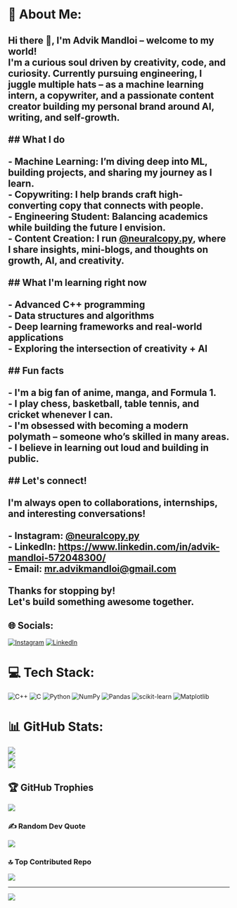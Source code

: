 # 💫 About Me:
## Hi there 👋, I'm Advik Mandloi – welcome to my world!<br>I'm a curious soul driven by **creativity, code, and curiosity**. Currently pursuing engineering, I juggle multiple hats – as a **machine learning intern**, a **copywriter**, and a passionate **content creator** building my personal brand around AI, writing, and self-growth.<br><br>## What I do<br><br>- **Machine Learning**: I’m diving deep into ML, building projects, and sharing my journey as I learn.<br>- **Copywriting**: I help brands craft high-converting copy that connects with people.<br>- **Engineering Student**: Balancing academics while building the future I envision.<br>- **Content Creation**: I run [@neuralcopy.py](https://instagram.com/neuralcopy.py), where I share insights, mini-blogs, and thoughts on growth, AI, and creativity.<br><br>## What I'm learning right now<br><br>- Advanced **C++ programming**<br>- **Data structures** and algorithms<br>- **Deep learning** frameworks and real-world applications<br>- Exploring the intersection of **creativity + AI**<br><br>## Fun facts<br><br>- I'm a big fan of **anime**, **manga**, and **Formula 1**.<br>- I play **chess, basketball, table tennis**, and **cricket** whenever I can.<br>- I'm obsessed with becoming a **modern polymath** – someone who’s skilled in many areas.<br>- I believe in learning out loud and building in public.<br><br>## Let's connect!<br><br>I'm always open to collaborations, internships, and interesting conversations!<br><br>- **Instagram**: [@neuralcopy.py](https://instagram.com/neuralcopy.py)<br>- **LinkedIn**: https://www.linkedin.com/in/advik-mandloi-572048300/<br>- **Email**: mr.advikmandloi@gmail.com<br><br>Thanks for stopping by!  <br>Let's build something awesome together.


## 🌐 Socials:
[![Instagram](https://img.shields.io/badge/Instagram-%23E4405F.svg?logo=Instagram&logoColor=white)](https://instagram.com/neuralcopy.py) [![LinkedIn](https://img.shields.io/badge/LinkedIn-%230077B5.svg?logo=linkedin&logoColor=white)](https://linkedin.com/in/www.linkedin.com/in/advik-mandloi-572048300/) 

# 💻 Tech Stack:
![C++](https://img.shields.io/badge/c++-%2300599C.svg?style=for-the-badge&logo=c%2B%2B&logoColor=white) ![C](https://img.shields.io/badge/c-%2300599C.svg?style=for-the-badge&logo=c&logoColor=white) ![Python](https://img.shields.io/badge/python-3670A0?style=for-the-badge&logo=python&logoColor=ffdd54) ![NumPy](https://img.shields.io/badge/numpy-%23013243.svg?style=for-the-badge&logo=numpy&logoColor=white) ![Pandas](https://img.shields.io/badge/pandas-%23150458.svg?style=for-the-badge&logo=pandas&logoColor=white) ![scikit-learn](https://img.shields.io/badge/scikit--learn-%23F7931E.svg?style=for-the-badge&logo=scikit-learn&logoColor=white) ![Matplotlib](https://img.shields.io/badge/Matplotlib-%23ffffff.svg?style=for-the-badge&logo=Matplotlib&logoColor=black)
# 📊 GitHub Stats:
![](https://github-readme-stats.vercel.app/api?username=ADVIKMANDLOI&theme=dark&hide_border=false&include_all_commits=false&count_private=false)<br/>
![](https://nirzak-streak-stats.vercel.app/?user=ADVIKMANDLOI&theme=dark&hide_border=false)<br/>
![](https://github-readme-stats.vercel.app/api/top-langs/?username=ADVIKMANDLOI&theme=dark&hide_border=false&include_all_commits=false&count_private=false&layout=compact)

## 🏆 GitHub Trophies
![](https://github-profile-trophy.vercel.app/?username=ADVIKMANDLOI&theme=radical&no-frame=false&no-bg=true&margin-w=4)

### ✍️ Random Dev Quote
![](https://quotes-github-readme.vercel.app/api?type=horizontal&theme=radical)

### 🔝 Top Contributed Repo
![](https://github-contributor-stats.vercel.app/api?username=ADVIKMANDLOI&limit=5&theme=dark&combine_all_yearly_contributions=true)

---
[![](https://visitcount.itsvg.in/api?id=ADVIKMANDLOI&icon=0&color=0)](https://visitcount.itsvg.in)

<!-- Proudly created with GPRM ( https://gprm.itsvg.in ) -->